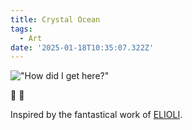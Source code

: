 ```yaml
---
title: Crystal Ocean
tags:
  - Art
date: '2025-01-18T10:35:07.322Z'
---
```


!["How did I get here?"](http://res.cloudinary.com/cpadilla/image/upload/v1737171158/chrisdpadilla/blog/art/jz1yuxypegg5l4ipotxl.jpg)

💎 🌊

Inspired by the fantastical work of [ELIOLI](https://www.elioliart.net/).

